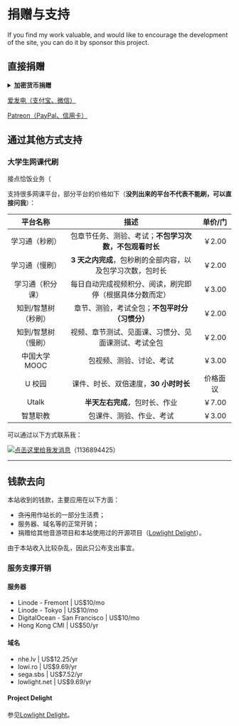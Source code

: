 # 捐赠与支持

If you find my work valuable, and would like to encourage the development of the site, you can do it by sponsor this project.

## 直接捐赠

<details>
<summary><b>加密货币捐赠</b></summary>

- ETH: 

  `0x620FC0D815DE319c17aF6b3B9Cf7db8d217926C1`

- BTC: 

  `34VD7Qxa2J5yvs7yVtLrqvXF7ecaqs61Ac`
  
- TRX:

  `TY5oXjM3GcxhmR8TZJvBEP5DcbW6nfZbyc`

</details>

[爱发电（支付宝、微信）](https://afdian.net/@toyamaworks) 

[Patreon（PayPal、信用卡）](https://www.patreon.com/lowlight_delight)

## 通过其他方式支持

### 大学生网课代刷

接点恰饭业务（

支持很多网课平台，部分平台的价格如下（**没列出来的平台不代表不能刷，可以直接问我**）：

|      平台名称       |                            描述                            | 单价/门  |
| :-----------------: | :--------------------------------------------------------: | :------: |
|   学习通（秒刷）    |   包章节任务、测验、考试；**不包学习次数，不包观看时长**   |  ￥2.00  |
|   学习通（慢刷）    | **3 天之内完成**，包秒刷的全部内容，以及包学习次数，包时长 |  ￥2.00  |
|  学习通（积分课）   |  每日自动完成视频积分、阅读，刷完即停（根据具体分数而定）  |  ￥3.00  |
| 知到/智慧树（秒刷） |       章节、测验，考试全包；**不包平时分（习惯分）**       |  ￥2.00  |
| 知到/智慧树（慢刷） |    视频、章节测试、见面课、习惯分、见面课测试、考试全包    |  ￥2.00  |
|    中国大学 MOOC    |                  包视频、测验、讨论、考试                  |  ￥3.00  |
|       U 校园        |           课件、时长、双倍速度，**30 小时时长**            | 价格面议 |
|        Utalk        |               **半天左右完成**，包时长、作业               |  ￥7.00  |
|      智慧职教       |                  包课件、测验、作业、考试                  |  ￥3.00  |

可以通过以下方式联系我：

<a target="_blank" href="http://sighttp.qq.com/authd?IDKEY=a83f64fcbb186c6e48ffed15f19011313ede1a8770423404"><img border="0"  src="http://wpa.qq.com/imgd?IDKEY=a83f64fcbb186c6e48ffed15f19011313ede1a8770423404&pic=51" alt="点击这里给我发消息" title="点击这里给我发消息"/></a>（1136894425）


-----

## 钱款去向

本站收到的钱款，主要应用在以下方面：

- ~~贪污~~用作站长的一部分生活费；
- 服务器、域名等的正常开销；
- 捐赠给其他音游项目和本站使用过的开源项目（[Lowlight Delight](/blog/2021/10/30/about-delight)）。

由于本站收入比较杂乱，因此只公布支出事宜。

### 服务支撑开销

#### 服务器

- Linode - Fremont | US$10/mo
- Linode - Tokyo | US$10/mo
- DigitalOcean - San Francisco | US$10/mo
- Hong Kong CMI | US$50/yr

#### 域名

- nhe.lv | US$12.25/yr
- lowi.ro | US$9.69/yr
- sega.sbs | US$7.52/yr
- lowlight.net | US$9.69/yr

#### Project Delight

参见[Lowlight Delight](/blog/2021/10/30/about-delight)。
